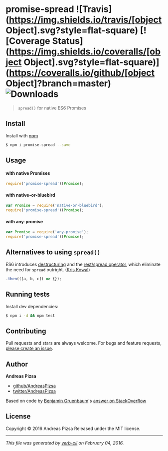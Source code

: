 # promise-spread ![Travis](https://img.shields.io/travis/[object Object].svg?style=flat-square) [![Coverage Status](https://img.shields.io/coveralls/[object Object].svg?style=flat-square)](https://coveralls.io/github/[object Object]?branch=master) ![Downloads](https://img.shields.io/npm/dm/promise-spread.svg?style=flat-square)

> `spread()` for native ES6 Promises

## Install

Install with [npm](https://www.npmjs.com/)

```sh
$ npm i promise-spread --save
```

## Usage

#### with native Promises

```js
require('promise-spread')(Promise);
```

#### with native-or-bluebird

```js
var Promise = require('native-or-bluebird');
require('promise-spread')(Promise);
```

#### with any-promise

```js
var Promise = require('any-promise');
require('promise-spread')(Promise);
```

## Alternatives to using `spread()`

ES6 introduces [destructuring](https://developer.mozilla.org/en/docs/Web/JavaScript/Reference/Operators/Destructuring_assignment) and the [rest/spread operator](https://developer.mozilla.org/en/docs/Web/JavaScript/Reference/Operators/Spread_operator), which eliminate the need for `spread` outright. ([Kris Kowal](http://stackoverflow.com/questions/22773920/can-promises-have-multiple-arguments-to-onfulfilled#comment34766222_22776850))

```javascript
.then(([a, b, c]) => {});
```

## Running tests

Install dev dependencies:

```sh
$ npm i -d && npm test
```

## Contributing

Pull requests and stars are always welcome. For bugs and feature requests, [please create an issue](https://github.com/AndreasPizsa/promise-spread/issues/new).

## Author

**Andreas Pizsa**

+ [github/AndreasPizsa](https://github.com/AndreasPizsa)
+ [twitter/AndreasPizsa](http://twitter.com/AndreasPizsa)

Based on code by [Benjamin Gruenbaum](https://github.com/benjamingr)'s [answer on StackOverflow](http://stackoverflow.com/a/22776850/199263)

## License

Copyright © 2016 Andreas Pizsa
Released under the MIT license.

***

_This file was generated by [verb-cli](https://github.com/assemble/verb-cli) on February 04, 2016._